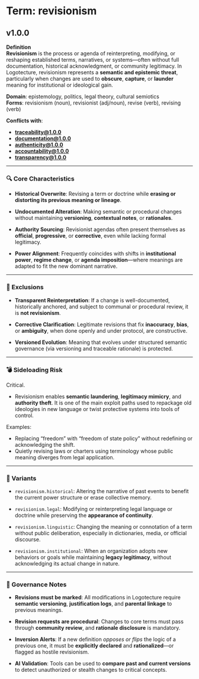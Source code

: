 # Term: revisionism

## v1.0.0

**Definition**  
**Revisionism** is the process or agenda of reinterpreting, modifying, or reshaping established terms, narratives, or systems—often without full documentation, historical acknowledgment, or community legitimacy. In Logotecture, revisionism represents a **semantic and epistemic threat**, particularly when changes are used to **obscure**, **capture**, or **launder** meaning for institutional or ideological gain.

**Domain**: epistemology, politics, legal theory, cultural semiotics  
**Forms**: revisionism (noun), revisionist (adj/noun), revise (verb), revising (verb)

**Conflicts with**:  
- **traceability@1.0.0**  
- **documentation@1.0.0**  
- **authenticity@1.0.0**  
- **accountability@1.0.0**  
- **transparency@1.0.0**

---

### 🔍 Core Characteristics

- **Historical Overwrite**: Revising a term or doctrine while **erasing or distorting its previous meaning or lineage**.

- **Undocumented Alteration**: Making semantic or procedural changes without maintaining **versioning**, **contextual notes**, or **rationales**.

- **Authority Sourcing**: Revisionist agendas often present themselves as **official**, **progressive**, or **corrective**, even while lacking formal legitimacy.

- **Power Alignment**: Frequently coincides with shifts in **institutional power**, **regime change**, or **agenda imposition**—where meanings are adapted to fit the new dominant narrative.

---

### 🚧 Exclusions

- **Transparent Reinterpretation**: If a change is well-documented, historically anchored, and subject to communal or procedural review, it is **not revisionism**.

- **Corrective Clarification**: Legitimate revisions that fix **inaccuracy**, **bias**, or **ambiguity**, when done openly and under protocol, are constructive.

- **Versioned Evolution**: Meaning that evolves under structured semantic governance (via versioning and traceable rationale) is protected.

---

### 💣 Sideloading Risk

Critical.  
- Revisionism enables **semantic laundering**, **legitimacy mimicry**, and **authority theft**. It is one of the main exploit paths used to repackage old ideologies in new language or twist protective systems into tools of control.

Examples:
- Replacing “freedom” with “freedom of state policy” without redefining or acknowledging the shift.
- Quietly revising laws or charters using terminology whose public meaning diverges from legal application.

---

### 🔁 Variants

- `revisionism.historical`: Altering the narrative of past events to benefit the current power structure or erase collective memory.

- `revisionism.legal`: Modifying or reinterpreting legal language or doctrine while preserving the **appearance of continuity**.

- `revisionism.linguistic`: Changing the meaning or connotation of a term without public deliberation, especially in dictionaries, media, or official discourse.

- `revisionism.institutional`: When an organization adopts new behaviors or goals while maintaining **legacy legitimacy**, without acknowledging its actual change in nature.

---

### 🔐 Governance Notes

- **Revisions must be marked**: All modifications in Logotecture require **semantic versioning**, **justification logs**, and **parental linkage** to previous meanings.

- **Revision requests are procedural**: Changes to core terms must pass through **community review**, and **rationale disclosure** is mandatory.

- **Inversion Alerts**: If a new definition *opposes or flips* the logic of a previous one, it must be **explicitly declared** and **rationalized**—or flagged as hostile revisionism.

- **AI Validation**: Tools can be used to **compare past and current versions** to detect unauthorized or stealth changes to critical concepts.
